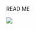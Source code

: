 READ ME

<a href="https://portal.azure.com/#create/Microsoft.Template/uri/https%3A%2F%2Fraw%2Egithubusercontent%2Ecom%2FPUNCH%2DCyber%2FAzure%2DPublic%2Fmain%2FProvidentMSSP%2FMasterDeploymentPackage%2Fplaceholder%2Ejson/createUIDefinitionUri/https%3A%2F%2Fraw%2Egithubusercontent%2Ecom%2FPUNCH%2DCyber%2FAzure%2DPublic%2Fmain%2FProvidentMSSP%2FMasterDeploymentPackage%2FAzureDeploymentUI%2Ejson" target="_blank">
  <img src="https://aka.ms/deploytoazurebutton"/>
</a>

